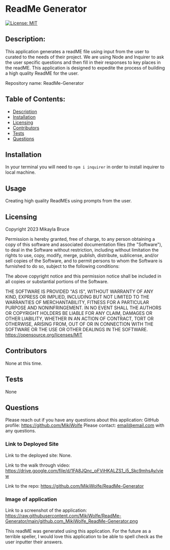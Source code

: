 # ReadMe Generator

[![License: MIT](https://img.shields.io/badge/License-MIT-yellow.svg)](https://opensource.org/licenses/MIT)
## Description: 
This application generates a readME file using input from the user to curated to the needs of their project. We are using Node and Inquirer to ask the user specific questions and then fill in their responses to key places in the readME. This application is designed to expedite the process of building a high quality ReadME for the user. 

Repository name: ReadMe-Generator

## Table of Contents:
* [Description](#description)
* [Installation](#installation)
* [Licensing](#licensing)
* [Contributors](#contributors)
* [Tests](#tests)
* [Questions](#questions)

## Installation 
In your terminal you will need to ```npm i inquirer``` in order to install inquirer to local machine.
## Usage
Creating high quality ReadMEs using prompts from the user.
## Licensing
Copyright 2023 Mikayla Bruce

Permission is hereby granted, free of charge, 
to any person obtaining a copy of this software and associated documentation files (the "Software"), to deal in 
the Software without restriction, including without limitation the rights to use, copy, modify, merge, publish, 
distribute, sublicense, and/or sell 
copies of the Software, and to permit persons to whom the Software is furnished to do so, 
subject to the following conditions:

The above copyright notice and this permission notice shall be included in all copies or substantial 
portions of the Software.

THE SOFTWARE IS PROVIDED "AS IS", WITHOUT WARRANTY OF ANY KIND, EXPRESS OR IMPLIED, INCLUDING BUT NOT LIMITED TO 
THE WARRANTIES OF MERCHANTABILITY, FITNESS FOR A PARTICULAR PURPOSE AND NONINFRINGEMENT. IN NO EVENT SHALL THE 
AUTHORS OR COPYRIGHT HOLDERS BE LIABLE FOR ANY CLAIM, DAMAGES OR OTHER LIABILITY, WHETHER IN AN ACTION OF CONTRACT, 
TORT OR OTHERWISE, ARISING FROM, OUT OF OR IN CONNECTION WITH THE SOFTWARE OR THE USE OR OTHER DEALINGS IN THE 
SOFTWARE.
https://opensource.org/licenses/MIT
## Contributors
None at this time.
## Tests
None
## Questions
Please reach out if you have any questions about this application:
GitHub profile: https://github.com/MikiWolfe
Please contact: email@email.com with any questions. 

### Link to Deployed Site
Link to the deployed site: None.

Link to the walk through video:  https://drive.google.com/file/d/1FA8JQnc_pFViHKALZS1_i5_Skc9mhsAy/view

Link to the repo: https://github.com/MikiWolfe/ReadMe-Generator

### Image of application
Link to a screenshot of the application: https://raw.githubusercontent.com/MikiWolfe/ReadMe-Generator/main/github.com_MikiWolfe_ReadMe-Generator.png

This readME was generated using this application. For the future as a terrible speller, I would love this application to be able to spell check as the user inputter their answers. 

